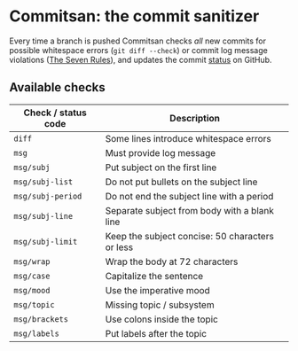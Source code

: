 # Commitsan: the commit sanitizer
Every time a branch is pushed Commitsan checks _all_ new commits for possible
whitespace errors (`git diff --check`) or commit log message violations
([The Seven Rules](http://chris.beams.io/posts/git-commit/#seven-rules)), and
updates the commit [status](https://github.com/blog/1227-commit-status-api)
on GitHub.

## Available checks

Check / status code | Description
------------------- | -----------------------------------------------
`diff`              | Some lines introduce whitespace errors
`msg`               | Must provide log message
`msg/subj`          | Put subject on the first line
`msg/subj-list`     | Do not put bullets on the subject line
`msg/subj-period`   | Do not end the subject line with a period
`msg/subj-line`     | Separate subject from body with a blank line
`msg/subj-limit`    | Keep the subject concise: 50 characters or less
`msg/wrap`          | Wrap the body at 72 characters
`msg/case`          | Capitalize the sentence
`msg/mood`          | Use the imperative mood
`msg/topic`         | Missing topic / subsystem
`msg/brackets`      | Use colons inside the topic
`msg/labels`        | Put labels after the topic
